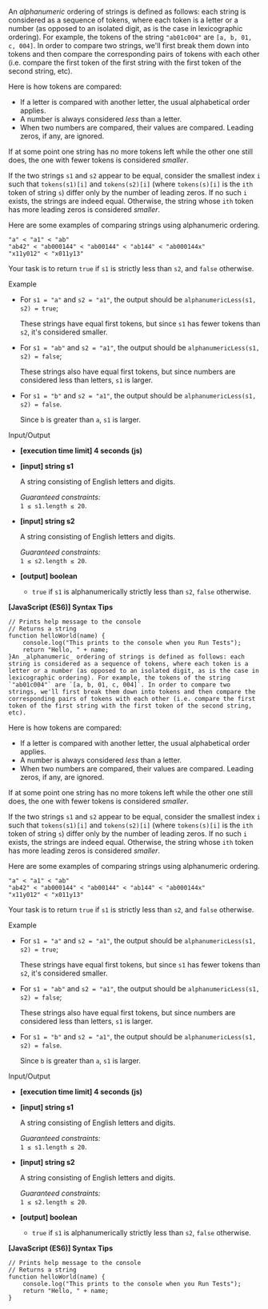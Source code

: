 An _alphanumeric_ ordering of strings is defined as follows: each string is considered as
a sequence of tokens, where each token is a letter or a number (as opposed to an isolated
digit, as is the case in lexicographic ordering). For example, the tokens of the string
`"ab01c004"` are `[a, b, 01, c, 004]`. In order to compare two strings, we'll first break
them down into tokens and then compare the corresponding pairs of tokens with each other
(i.e. compare the first token of the first string with the first token of the second
string, etc).

Here is how tokens are compared:

- If a letter is compared with another letter, the usual alphabetical order applies.
- A number is always considered _less_ than a letter.
- When two numbers are compared, their values are compared. Leading zeros, if any, are
  ignored.

If at some point one string has no more tokens left while the other one still does, the
one with fewer tokens is considered _smaller_.

If the two strings `s1` and `s2` appear to be equal, consider the smallest index `i` such
that `tokens(s1)[i]` and `tokens(s2)[i]` (where `tokens(s)[i]` is the `ith` token of
string `s`) differ only by the number of leading zeros. If no such `i` exists, the strings
are indeed equal. Otherwise, the string whose `ith` token has more leading zeros is
considered _smaller_.

Here are some examples of comparing strings using alphanumeric ordering.

    "a" < "a1" < "ab"
    "ab42" < "ab000144" < "ab00144" < "ab144" < "ab000144x"
    "x11y012" < "x011y13"

Your task is to return `true` if `s1` is strictly less than `s2`, and `false` otherwise.

Example

- For `s1 = "a"` and `s2 = "a1"`, the output should be `alphanumericLess(s1, s2) = true`;

  These strings have equal first tokens, but since `s1` has fewer tokens than `s2`, it's
  considered smaller.

- For `s1 = "ab"` and `s2 = "a1"`, the output should be
  `alphanumericLess(s1, s2) = false`;

  These strings also have equal first tokens, but since numbers are considered less than
  letters, `s1` is larger.

- For `s1 = "b"` and `s2 = "a1"`, the output should be `alphanumericLess(s1, s2) = false`.

  Since `b` is greater than `a`, `s1` is larger.

Input/Output

- **\[execution time limit\] 4 seconds (js)**

- **\[input\] string s1**

  A string consisting of English letters and digits.

  _Guaranteed constraints:_  
  `1 ≤ s1.length ≤ 20`.

- **\[input\] string s2**

  A string consisting of English letters and digits.

  _Guaranteed constraints:_  
  `1 ≤ s2.length ≤ 20`.

- **\[output\] boolean**

  - `true` if `s1` is alphanumerically strictly less than `s2`, `false` otherwise.

**\[JavaScript (ES6)\] Syntax Tips**

    // Prints help message to the console
    // Returns a string
    function helloWorld(name) {
        console.log("This prints to the console when you Run Tests");
        return "Hello, " + name;
    }An _alphanumeric_ ordering of strings is defined as follows: each string is considered as a sequence of tokens, where each token is a letter or a number (as opposed to an isolated digit, as is the case in lexicographic ordering). For example, the tokens of the string `"ab01c004"` are `[a, b, 01, c, 004]`. In order to compare two strings, we'll first break them down into tokens and then compare the corresponding pairs of tokens with each other (i.e. compare the first token of the first string with the first token of the second string, etc).

Here is how tokens are compared:

- If a letter is compared with another letter, the usual alphabetical order applies.
- A number is always considered _less_ than a letter.
- When two numbers are compared, their values are compared. Leading zeros, if any, are
  ignored.

If at some point one string has no more tokens left while the other one still does, the
one with fewer tokens is considered _smaller_.

If the two strings `s1` and `s2` appear to be equal, consider the smallest index `i` such
that `tokens(s1)[i]` and `tokens(s2)[i]` (where `tokens(s)[i]` is the `ith` token of
string `s`) differ only by the number of leading zeros. If no such `i` exists, the strings
are indeed equal. Otherwise, the string whose `ith` token has more leading zeros is
considered _smaller_.

Here are some examples of comparing strings using alphanumeric ordering.

    "a" < "a1" < "ab"
    "ab42" < "ab000144" < "ab00144" < "ab144" < "ab000144x"
    "x11y012" < "x011y13"

Your task is to return `true` if `s1` is strictly less than `s2`, and `false` otherwise.

Example

- For `s1 = "a"` and `s2 = "a1"`, the output should be `alphanumericLess(s1, s2) = true`;

  These strings have equal first tokens, but since `s1` has fewer tokens than `s2`, it's
  considered smaller.

- For `s1 = "ab"` and `s2 = "a1"`, the output should be
  `alphanumericLess(s1, s2) = false`;

  These strings also have equal first tokens, but since numbers are considered less than
  letters, `s1` is larger.

- For `s1 = "b"` and `s2 = "a1"`, the output should be `alphanumericLess(s1, s2) = false`.

  Since `b` is greater than `a`, `s1` is larger.

Input/Output

- **\[execution time limit\] 4 seconds (js)**

- **\[input\] string s1**

  A string consisting of English letters and digits.

  _Guaranteed constraints:_  
  `1 ≤ s1.length ≤ 20`.

- **\[input\] string s2**

  A string consisting of English letters and digits.

  _Guaranteed constraints:_  
  `1 ≤ s2.length ≤ 20`.

- **\[output\] boolean**

  - `true` if `s1` is alphanumerically strictly less than `s2`, `false` otherwise.

**\[JavaScript (ES6)\] Syntax Tips**

    // Prints help message to the console
    // Returns a string
    function helloWorld(name) {
        console.log("This prints to the console when you Run Tests");
        return "Hello, " + name;
    }
